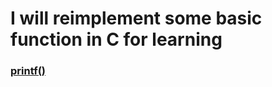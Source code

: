# I will reimplement some basic function in **C** for learning

### [**printf()**](./reimplementPrintf.c)